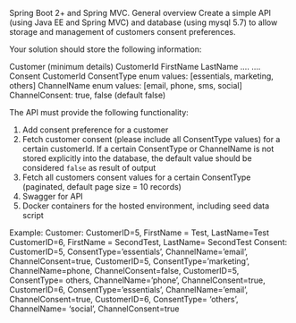 Spring Boot 2+ and Spring MVC.
General overview
Create a simple API (using Java EE and Spring MVC) and database (using mysql 5.7) to allow
storage and management of customers consent preferences.

Your solution should store the following information:

Customer (minimum details)
CustomerId
FirstName
LastName
….
….
Consent
CustomerId
ConsentType enum values: [essentials, marketing, others]
ChannelName enum values: [email, phone, sms, social]
ChannelConsent: true, false (default false)

The API must provide the following functionality:

1. Add consent preference for a customer
2. Fetch customer consent (please include all ConsentType values) for a certain customerId.
If a certain ConsentType or ChannelName is not stored explicitly into the database, the
default value should be considered `false` as result of output
3. Fetch all customers consent values for a certain ConsentType (paginated, default page
size = 10 records)
4. Swagger for API
5. Docker containers for the hosted environment, including seed data script

Example:
Customer:
CustomerID=5, FirstName = Test, LastName=Test
CustomerID=6, FirstName = SecondTest, LastName= SecondTest
Consent:
CustomerID=5, ConsentType=’essentials’, ChannelName=’email’, ChannelConsent=true,
CustomerID=5, ConsentType=’marketing’, ChannelName=phone, ChannelConsent=false,
CustomerID=5, ConsentType= others, ChannelName=’phone’, ChannelConsent=true,
CustomerID=6, ConsentType=’essentials’, ChannelName=’email’, ChannelConsent=true,
CustomerID=6, ConsentType= ‘others’, ChannelName= ‘social’, ChannelConsent=true